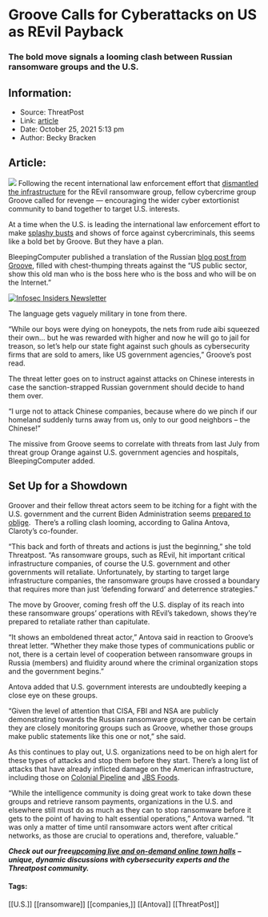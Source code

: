 # Groove Calls for Cyberattacks on US as REvil Payback
### The bold move signals a looming clash between Russian ransomware groups and the U.S.

## Information:
+ Source: ThreatPost
+ Link: [article](https://kasperskycontenthub.com/threatpost-global/?p=175726)
+ Date: October 25, 2021  5:13 pm
+ Author: Becky Bracken


## Article:
![](https://media.threatpost.com/wp-content/uploads/sites/103/2021/10/25165942/saber-e1635195594301.jpg)
Following the recent international law enforcement effort that [dismantled the infrastructure](https://threatpost.com/revil-servers-offline-governments/175675/) for the REvil ransomware group, fellow cybercrime group Groove called for revenge — encouraging the wider cyber extortionist community to band together to target U.S. interests.


At a time when the U.S. is leading the international law enforcement effort to make [splashy busts](https://threatpost.com/clop-raid-big-win-war-ransomware/167036/) and shows of force against cybercriminals, this seems like a bold bet by Groove. But they have a plan.


BleepingComputer published a translation of the Russian [blog post from Groove](https://www.bleepingcomputer.com/news/security/groove-ransomware-calls-on-all-extortion-gangs-to-attack-us-interests/), filled with chest-thumping threats against the “US public sector, show this old man who is the boss here who is the boss and who will be on the Internet.”


[![Infosec Insiders Newsletter](https://media.threatpost.com/wp-content/uploads/sites/103/2021/07/10165815/infosec_insiders_in_article_promo.png)](https://threatpost.com/infosec-insider-subscription-page/?utm_source=ART&utm_medium=ART&utm_campaign=InfosecInsiders_Newsletter_Promo/)


The language gets vaguely military in tone from there.


“While our boys were dying on honeypots, the nets from rude aibi squeezed their own… but he was rewarded with higher and now he will go to jail for treason, so let’s help our state fight against such ghouls as cybersecurity firms that are sold to amers, like US government agencies,” Groove’s post read.


The threat letter goes on to instruct against attacks on Chinese interests in case the sanction-strapped Russian government should decide to hand them over.


“I urge not to attack Chinese companies, because where do we pinch if our homeland suddenly turns away from us, only to our good neighbors – the Chinese!”


The missive from Groove seems to correlate with threats from last July from threat group Orange against U.S. government agencies and hospitals, BleepingComputer added.


**Set Up for a Showdown**
-------------------------


Groover and their fellow threat actors seem to be itching for a fight with the U.S. government and the current Biden Administration seems [prepared to oblige](https://threatpost.com/breaking-down-joe-bidens-10b-cybersecurity-down-payment/163304/).  There’s a rolling clash looming, according to Galina Antova, Claroty’s co-founder.


“This back and forth of threats and actions is just the beginning,” she told Threatpost. “As ransomware groups, such as REvil, hit important critical infrastructure companies, of course the U.S. government and other governments will retaliate. Unfortunately, by starting to target large infrastructure companies, the ransomware groups have crossed a boundary that requires more than just ‘defending forward’ and deterrence strategies.”


The move by Groover, coming fresh off the U.S. display of its reach into these ransomware groups’ operations with REvil’s takedown, shows they’re prepared to retaliate rather than capitulate.


“It shows an emboldened threat actor,” Antova said in reaction to Groove’s threat letter. “Whether they make those types of communications public or not, there is a certain level of cooperation between ransomware groups in Russia (members) and fluidity around where the criminal organization stops and the government begins.”


Antova added that U.S. government interests are undoubtedly keeping a close eye on these groups.


“Given the level of attention that CISA, FBI and NSA are publicly demonstrating towards the Russian ransomware groups, we can be certain they are closely monitoring groups such as Groove, whether those groups make public statements like this one or not,” she said.


As this continues to play out, U.S. organizations need to be on high alert for these types of attacks and stop them before they start. There’s a long list of attacks that have already inflicted damage on the American infrastructure, including those on [Colonial Pipeline](https://threatpost.com/colonial-pipeline-ransomware-emergency-declaration/165977/) and [JBS Foods](https://threatpost.com/cyberattack-meat-producer-shut-down/166560/).


“While the intelligence community is doing great work to take down these groups and retrieve ransom payments, organizations in the U.S. and elsewhere still must do as much as they can to stop ransomware before it gets to the point of having to halt essential operations,” Antova warned. “It was only a matter of time until ransomware actors went after critical networks, as those are crucial to operations and, therefore, valuable.”


***Check out our free***[***upcoming live and on-demand online town halls***](https://threatpost.com/category/webinars/) ***– unique, dynamic discussions with cybersecurity experts and the Threatpost community.***




#### Tags:
[[U.S.]] [[ransomware]] [[companies,]] [[Antova]] [[ThreatPost]]
